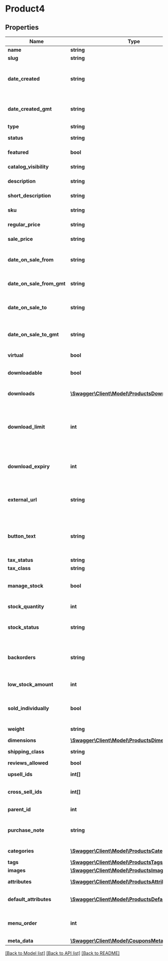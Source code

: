 # Product4

## Properties
Name | Type | Description | Notes
------------ | ------------- | ------------- | -------------
**name** | **string** | Product name. | [optional] 
**slug** | **string** | Product slug. | [optional] 
**date_created** | **string** | The date the product was created, in the site&#x27;s timezone. | [optional] 
**date_created_gmt** | **string** | The date the product was created, as GMT. | [optional] 
**type** | **string** | Product type. | [optional] 
**status** | **string** | Product status (post status). | [optional] 
**featured** | **bool** | Featured product. | [optional] 
**catalog_visibility** | **string** | Catalog visibility. | [optional] 
**description** | **string** | Product description. | [optional] 
**short_description** | **string** | Product short description. | [optional] 
**sku** | **string** | Unique identifier. | [optional] 
**regular_price** | **string** | Product regular price. | [optional] 
**sale_price** | **string** | Product sale price. | [optional] 
**date_on_sale_from** | **string** | Start date of sale price, in the site&#x27;s timezone. | [optional] 
**date_on_sale_from_gmt** | **string** | Start date of sale price, as GMT. | [optional] 
**date_on_sale_to** | **string** | End date of sale price, in the site&#x27;s timezone. | [optional] 
**date_on_sale_to_gmt** | **string** | End date of sale price, in the site&#x27;s timezone. | [optional] 
**virtual** | **bool** | If the product is virtual. | [optional] 
**downloadable** | **bool** | If the product is downloadable. | [optional] 
**downloads** | [**\Swagger\Client\Model\ProductsDownloads[]**](ProductsDownloads.md) | List of downloadable files. | [optional] 
**download_limit** | **int** | Number of times downloadable files can be downloaded after purchase. | [optional] 
**download_expiry** | **int** | Number of days until access to downloadable files expires. | [optional] 
**external_url** | **string** | Product external URL. Only for external products. | [optional] 
**button_text** | **string** | Product external button text. Only for external products. | [optional] 
**tax_status** | **string** | Tax status. | [optional] 
**tax_class** | **string** | Tax class. | [optional] 
**manage_stock** | **bool** | Stock management at product level. | [optional] 
**stock_quantity** | **int** | Stock quantity. | [optional] 
**stock_status** | **string** | Controls the stock status of the product. | [optional] 
**backorders** | **string** | If managing stock, this controls if backorders are allowed. | [optional] 
**low_stock_amount** | **int** | Low Stock amount for the product. | [optional] 
**sold_individually** | **bool** | Allow one item to be bought in a single order. | [optional] 
**weight** | **string** | Product weight (kg). | [optional] 
**dimensions** | [**\Swagger\Client\Model\ProductsDimensions**](ProductsDimensions.md) |  | [optional] 
**shipping_class** | **string** | Shipping class slug. | [optional] 
**reviews_allowed** | **bool** | Allow reviews. | [optional] 
**upsell_ids** | **int[]** | List of up-sell products IDs. | [optional] 
**cross_sell_ids** | **int[]** | List of cross-sell products IDs. | [optional] 
**parent_id** | **int** | Product parent ID. | [optional] 
**purchase_note** | **string** | Optional note to send the customer after purchase. | [optional] 
**categories** | [**\Swagger\Client\Model\ProductsCategories[]**](ProductsCategories.md) | List of categories. | [optional] 
**tags** | [**\Swagger\Client\Model\ProductsTags[]**](ProductsTags.md) | List of tags. | [optional] 
**images** | [**\Swagger\Client\Model\ProductsImages[]**](ProductsImages.md) | List of images. | [optional] 
**attributes** | [**\Swagger\Client\Model\ProductsAttributes[]**](ProductsAttributes.md) | List of attributes. | [optional] 
**default_attributes** | [**\Swagger\Client\Model\ProductsDefaultAttributes[]**](ProductsDefaultAttributes.md) | Defaults variation attributes. | [optional] 
**menu_order** | **int** | Menu order, used to custom sort products. | [optional] 
**meta_data** | [**\Swagger\Client\Model\CouponsMetaData[]**](CouponsMetaData.md) | Meta data. | [optional] 

[[Back to Model list]](../../README.md#documentation-for-models) [[Back to API list]](../../README.md#documentation-for-api-endpoints) [[Back to README]](../../README.md)

